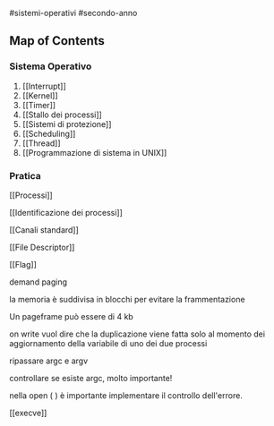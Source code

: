 #sistemi-operativi #secondo-anno 

## Map of Contents

### Sistema Operativo

1. [[Interrupt]]
2. [[Kernel]]
3. [[Timer]]
4. [[Stallo dei processi]]
5. [[Sistemi di protezione]]
6. [[Scheduling]]
7. [[Thread]]
8. [[Programmazione di sistema in UNIX]]

### Pratica

[[Processi]]

[[Identificazione dei processi]]

[[Canali standard]]

[[File Descriptor]]

[[Flag]]

demand paging

la memoria è suddivisa in blocchi per evitare la frammentazione

Un pageframe può essere di 4 kb 

on write vuol dire che la duplicazione viene fatta solo al momento dei aggiornamento della variabile di uno dei due processi

ripassare argc e argv

controllare se esiste argc, molto importante!

nella open ( ) è importante implementare il controllo dell'errore. 

[[execve]]